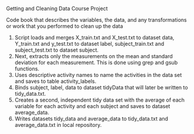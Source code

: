Getting and Cleaning Data Course Project

Code book that describes the variables, the data, and any transformations or work that you performed to clean up the data
1. Script loads and merges X_train.txt and X_test.txt to dataset data, Y_train.txt and y_test.txt to dataset label,
   subject_train.txt and subject_test.txt to dataset subject.
2. Next, extracts only the measurements on the mean and standard deviation for each measurement. This is done using grep 
   and gsub functions. 
3. Uses descriptive activity names to name the activities in the data set and saves to table activity_labels.
4. Binds subject, label, data to dataset tidyData that will later be written to tidy_data.txt.
5. Creates a second, independent tidy data set with the average of each variable for each activity and each subject and 
   saves to dataset average_data.
6. Writes datasets tidy_data and average_data to tidy_data.txt and average_data.txt in local repository.
   